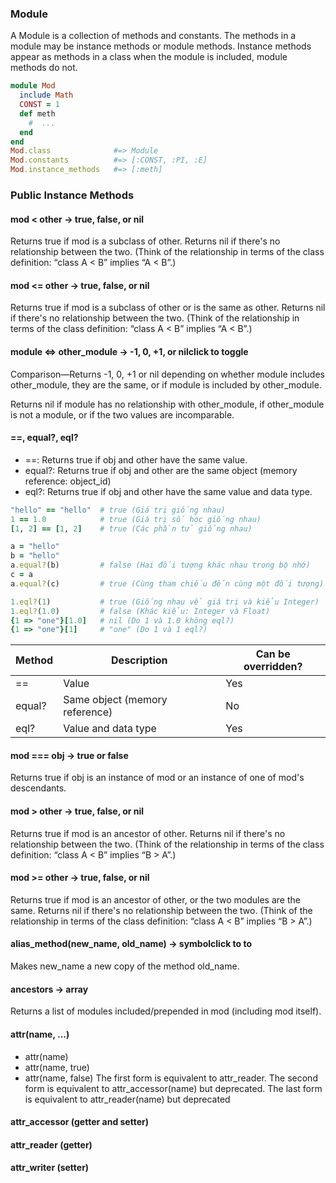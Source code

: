 ### Module

A Module is a collection of methods and constants. The methods in a module may be instance methods or module methods.
Instance methods appear as methods in a class when the module is included, module methods do not.

``` ruby
module Mod
  include Math
  CONST = 1
  def meth
    #  ...
  end
end
Mod.class              #=> Module
Mod.constants          #=> [:CONST, :PI, :E]
Mod.instance_methods   #=> [:meth]
```

### Public Instance Methods

#### mod < other → true, false, or nil
Returns true if mod is a subclass of other. Returns nil if there's no relationship between the two. (Think of the relationship in terms of the class definition: “class A < B” implies “A < B”.)

#### mod <= other → true, false, or nil
Returns true if mod is a subclass of other or is the same as other. Returns nil if there's no relationship between the two. (Think of the relationship in terms of the class definition: “class A < B” implies “A < B”.)

#### module <=> other_module → -1, 0, +1, or nilclick to toggle 
Comparison—Returns -1, 0, +1 or nil depending on whether module includes other_module, they are the same, or if module is included by other_module.

Returns nil if module has no relationship with other_module, if other_module is not a module, or if the two values are incomparable.

#### ==, equal?, eql?
- ==: Returns true if obj and other have the same value.
- equal?: Returns true if obj and other are the same object (memory reference: object_id)
- eql?: Returns true if obj and other have the same value and data type.

```ruby
"hello" == "hello"  # true (Giá trị giống nhau)
1 == 1.0            # true (Giá trị số học giống nhau)
[1, 2] == [1, 2]    # true (Các phần tử giống nhau)

a = "hello"
b = "hello"
a.equal?(b)         # false (Hai đối tượng khác nhau trong bộ nhớ)
c = a
a.equal?(c)         # true (Cùng tham chiếu đến cùng một đối tượng)

1.eql?(1)           # true (Giống nhau về giá trị và kiểu Integer)
1.eql?(1.0)         # false (Khác kiểu: Integer và Float)
{1 => "one"}[1.0]   # nil (Do 1 và 1.0 không eql?)
{1 => "one"}[1]     # "one" (Do 1 và 1 eql?)
```

| Method | Description | Can be overridden? |
|--------|-------------|---------|
| == | Value | Yes |
| equal? | Same object (memory reference) | No |
| eql? | Value and data type | Yes |

#### mod === obj → true or false
Returns true if obj is an instance of mod or an instance of one of mod's descendants.

#### mod > other → true, false, or nil
Returns true if mod is an ancestor of other. Returns nil if there's no relationship between the two. (Think of the relationship in terms of the class definition: “class A < B” implies “B > A”.)

#### mod >= other → true, false, or nil
Returns true if mod is an ancestor of other, or the two modules are the same. Returns nil if there's no relationship between the two. (Think of the relationship in terms of the class definition: “class A < B” implies “B > A”.)

#### alias_method(new_name, old_name) → symbolclick to to
Makes new_name a new copy of the method old_name.

#### ancestors → array
Returns a list of modules included/prepended in mod (including mod itself).

#### attr(name, ...)
- attr(name)
- attr(name, true)
- attr(name, false)
The first form is equivalent to attr_reader. The second form is equivalent to attr_accessor(name) but deprecated. The last form is equivalent to attr_reader(name) but deprecated

#### attr_accessor (getter and setter)
#### attr_reader (getter)
#### attr_writer (setter)
